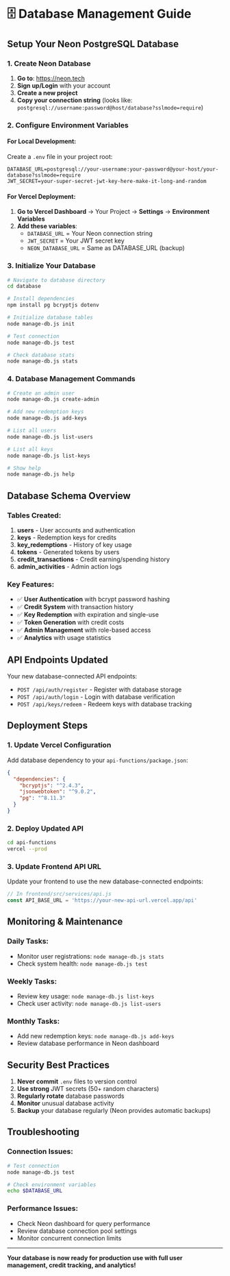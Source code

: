 # 🗄️ Database Management Guide

## Setup Your Neon PostgreSQL Database

### 1. Create Neon Database

1. **Go to**: https://neon.tech
2. **Sign up/Login** with your account
3. **Create a new project**
4. **Copy your connection string** (looks like: `postgresql://username:password@host/database?sslmode=require`)

### 2. Configure Environment Variables

#### For Local Development:
Create a `.env` file in your project root:
```env
DATABASE_URL=postgresql://your-username:your-password@your-host/your-database?sslmode=require
JWT_SECRET=your-super-secret-jwt-key-here-make-it-long-and-random
```

#### For Vercel Deployment:
1. **Go to Vercel Dashboard** → Your Project → **Settings** → **Environment Variables**
2. **Add these variables**:
   - `DATABASE_URL` = Your Neon connection string
   - `JWT_SECRET` = Your JWT secret key
   - `NEON_DATABASE_URL` = Same as DATABASE_URL (backup)

### 3. Initialize Your Database

```bash
# Navigate to database directory
cd database

# Install dependencies
npm install pg bcryptjs dotenv

# Initialize database tables
node manage-db.js init

# Test connection
node manage-db.js test

# Check database stats
node manage-db.js stats
```

### 4. Database Management Commands

```bash
# Create an admin user
node manage-db.js create-admin

# Add new redemption keys
node manage-db.js add-keys

# List all users
node manage-db.js list-users

# List all keys
node manage-db.js list-keys

# Show help
node manage-db.js help
```

## Database Schema Overview

### Tables Created:

1. **users** - User accounts and authentication
2. **keys** - Redemption keys for credits
3. **key_redemptions** - History of key usage
4. **tokens** - Generated tokens by users
5. **credit_transactions** - Credit earning/spending history
6. **admin_activities** - Admin action logs

### Key Features:

- ✅ **User Authentication** with bcrypt password hashing
- ✅ **Credit System** with transaction history
- ✅ **Key Redemption** with expiration and single-use
- ✅ **Token Generation** with credit costs
- ✅ **Admin Management** with role-based access
- ✅ **Analytics** with usage statistics

## API Endpoints Updated

Your new database-connected API endpoints:

- `POST /api/auth/register` - Register with database storage
- `POST /api/auth/login` - Login with database verification
- `POST /api/keys/redeem` - Redeem keys with database tracking

## Deployment Steps

### 1. Update Vercel Configuration

Add database dependency to your `api-functions/package.json`:

```json
{
  "dependencies": {
    "bcryptjs": "^2.4.3",
    "jsonwebtoken": "^9.0.2",
    "pg": "^8.11.3"
  }
}
```

### 2. Deploy Updated API

```bash
cd api-functions
vercel --prod
```

### 3. Update Frontend API URL

Update your frontend to use the new database-connected endpoints:

```javascript
// In frontend/src/services/api.js
const API_BASE_URL = 'https://your-new-api-url.vercel.app/api'
```

## Monitoring & Maintenance

### Daily Tasks:
- Monitor user registrations: `node manage-db.js stats`
- Check system health: `node manage-db.js test`

### Weekly Tasks:
- Review key usage: `node manage-db.js list-keys`
- Check user activity: `node manage-db.js list-users`

### Monthly Tasks:
- Add new redemption keys: `node manage-db.js add-keys`
- Review database performance in Neon dashboard

## Security Best Practices

1. **Never commit** `.env` files to version control
2. **Use strong** JWT secrets (50+ random characters)
3. **Regularly rotate** database passwords
4. **Monitor** unusual database activity
5. **Backup** your database regularly (Neon provides automatic backups)

## Troubleshooting

### Connection Issues:
```bash
# Test connection
node manage-db.js test

# Check environment variables
echo $DATABASE_URL
```

### Performance Issues:
- Check Neon dashboard for query performance
- Review database connection pool settings
- Monitor concurrent connection limits

---

**Your database is now ready for production use with full user management, credit tracking, and analytics!**